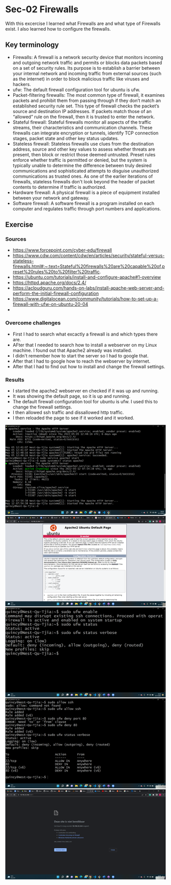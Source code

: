 # Sec-02 Firewalls
With this excercise I learned what Firewalls are and what type of Firewalls exist. I also learned how to configure the firewalls.

## Key terminology
- Firewalls: A firewall is a network security device that monitors incoming and outgoing network traffic and permits or blocks data packets based on a set of security rules. Its purpose is to establish a barrier between your internal network and incoming traffic from external sources (such as the internet) in order to block malicious traffic like viruses and hackers. 
- ufw: The default firewall configuration tool for ubuntu is ufw.
- Packet-filtering firewalls: The most common type of firewall, it examines packets and prohibit them from passing through if they don’t match an established security rule set. This type of firewall checks the packet’s source and destination IP addresses. If packets match those of an “allowed” rule on the firewall, then it is trusted to enter the network.
- Stateful firewall: Stateful firewalls monitor all aspects of the traffic streams, their characteristics and communication channels. These firewalls can integrate encryption or tunnels, identify TCP connection stages, packet state and other key status updates.
- Stateless firewall: Stateless firewalls use clues from the destination address, source and other key values to assess whether threats are present, then block or restrict those deemed untrusted. Preset rules enforce whether traffic is permitted or denied, but the system is typically unable to determine the difference between truly desired communications and sophisticated attempts to disguise unauthorized communications as trusted ones. As one of the earlier iterations of firewalls, stateless firewalls don't look beyond the header of packet contents to determine if traffic is authorized. 
- Hardware firewall: A physical firewall is a piece of equipment installed between your network and gateway.
- Software firewall: A software firewall is a program installed on each computer and regulates traffic through port numbers and applications.

## Exercise
### Sources
- https://www.forcepoint.com/cyber-edu/firewall 
- https://www.cdw.com/content/cdw/en/articles/security/stateful-versus-stateless-firewalls.html#:~:text=Stateful%20firewalls%20are%20capable%20of,preset%20rules%20to%20filter%20traffic. 
- https://ubuntu.com/tutorials/install-and-configure-apache#1-overview 
- https://httpd.apache.org/docs/2.4/ 
- https://acloudguru.com/hands-on-labs/install-apache-web-server-and-perform-the-initial-firewall-configuration 
- https://www.digitalocean.com/community/tutorials/how-to-set-up-a-firewall-with-ufw-on-ubuntu-20-04 
- 
### Overcome challenges
- First I had to search what excactly a firewall is and which types there are.
- AFter that I needed to search how to install a webserver on my Linux machine. I found out that Apache2 already was installed.
- I didn't remember how to start the server so I had to google that.
- After that I had to google how to reach the webserver by internet.
- After that I had to find out how to install and change the firewall settings.

### Results
- I started the apache2 webserver en checked if it was up and running.
- It was showing the default page, so it is up and running.
- The default firewall configuration tool for ubuntu is ufw. I used this to change the firewall settings.
- I then allowed ssh traffic and dissallowed http traffic. 
- I then reloaded the page to see if it worked and it worked.

![SEC-02](../00_includes/SEC02-1.png)
![SEC-02](../00_includes/SEC02-2.png)
![SEC-02](../00_includes/SEC02-3.png)
![SEC-02](../00_includes/SEC02-4.png)
![SEC-02](../00_includes/SEC02-5.png)




 